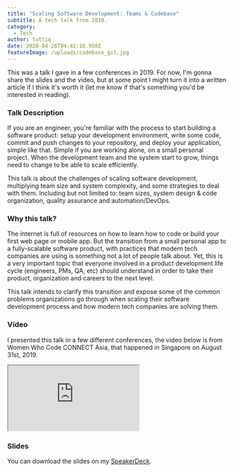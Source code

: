 ```yaml
---
title: "Scaling Software Development: Teams & Codebase"
subtitle: A tech talk from 2019.
category:
  - Tech
author: tuttiq
date: 2020-04-26T04:42:18.950Z
featureImage: /uploads/codebase_git.jpg
---
```

This was a talk I gave in a few conferences in 2019. For now, I'm gonna share the slides and the video, but at some point I might turn it into a written article if I think it's worth it (let me know if that's something you'd be interested in reading).

### Talk Description

If you are an engineer, you're familiar with the process to start building a software product: setup your development environment, write some code, commit and push changes to your repository, and deploy your application, simple like that. Simple if you are working alone, on a small personal project. When the development team and the system start to grow, things need to change to be able to scale efficiently.

This talk is about the challenges of scaling software development, multiplying team size and system complexity, and some strategies to deal with them. Including but not limited to: team sizes, system design & code organization, quality assurance and automation/DevOps.

### Why this talk?

The internet is full of resources on how to learn how to code or build your first web page or mobile app. But the transition from a small personal app to a fully-scalable software product, with practices that modern tech companies are using is something not a lot of people talk about. Yet, this is a very important topic that everyone involved in a product development life cycle (engineers, PMs, QA, etc) should understand in order to take their product, organization and careers to the next level.

This talk intends to clarify this transition and expose some of the common problems organizations go through when scaling their software development process and how modern tech companies are solving them.

### Video

I presented this talk in a few different conferences, the video below is from Women Who Code CONNECT Asia, that happened in Singapore on August 31st, 2019.  

<iframe src="https://www.youtube.com/embed/uooG9XYN2nA"allow="accelerometer; autoplay; encrypted-media; gyroscope; picture-in-picture"allowfullscreen></iframe>

### Slides

You can download the slides on my [SpeakerDeck](https://speakerdeck.com/tuttiq/scaling-software-development-teams-and-codebase).